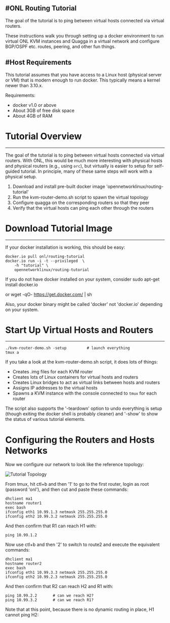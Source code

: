 #ONL Routing Tutorial
-------------------------------------------------

The goal of the tutorial is to ping between virtual hosts connected via
virtual routers.

These instructions walk you through setting up a docker environment to
run virtual ONL KVM instances and Quagga in a virtual network and 
configure BGP/OSPF etc. routes, peering, and other fun things.


#Host Requirements
-------------------------------------------------

This tutorial assumes that you have access to a Linux host (physical
server or VM) that is modern enough to run docker.  This typically means
a kernel newer than 3.10.x.

Requirements:
- docker v1.0 or above 
- About 3GB of free disk space
- About 4GB of RAM


# Tutorial Overview
-------------------------------------------------

The goal of the tutorial is to ping between virtual hosts connected via
virtual routers.  With ONL, this would be much more interesting with 
physical hosts and physical routers (e.g., using `orc`), but virtually is
easier to setup for self-guided tutorial.  In principle, many of these same
steps will work with a physical setup.

1. Download and install pre-built docker image 'opennetworklinux/routing-tutorial'
2. Run the kvm-router-demo.sh script to spawn the virtual topology
3. Configure quagga on the corresponding routers so that they peer
4. Verify that the virtual hosts can ping each other through the routers


# Download Tutorial Image
-------------------------------------------------

If your docker installation is working, this should be easy:

    docker.io pull onl/routing-tutorial
    docker.io run -i -t --privileged  \
        -h "tutorial" \
        opennetworklinux/routing-tutorial 

If you do not have docker installed on your system, consider
    sudo apt-get install docker.io

or
    wget -qO- https://get.docker.com/ | sh

Also, your docker binary might be called 'docker' not 'docker.io'
depending on your system. 



# Start Up Virtual Hosts and Routers
-------------------------------------------------

    ./kvm-router-demo.sh -setup         # launch everything
    tmux a 
    
If you take a look at the kvm-router-demo.sh script, it does lots
of things:

* Creates .img files for each KVM router
* Creates lots of Linux containers for virtual hosts and routers
* Creates Linux bridges to act as virtual links between hosts and routers
* Assigns IP addresses to the virtual hosts
* Spawns a KVM instance with the console connected to `tmux` for each router

The script also supports the '-teardown' option to undo everything is setup (though
exiting the docker shell is probably cleaner) and '-show' to show the status
of various tutorial elements.


# Configuring the Routers and Hosts Networks

Now we configure our network to look like the reference topology:

![Tutorial Topology](https://github.com/opennetworklinux/ONL/tools/docker.tutorial/topology.png "Tutorial Topology")


From tmux, hit ctl+b and then '1' to go to the first router, login as root
(password 'onl'), and then cut and paste these commands:

    dhclient ma1
    hostname router1
    exec bash
    ifconfig eth1 10.99.1.3 netmask 255.255.255.0
    ifconfig eth2 10.99.3.2 netmask 255.255.255.0

And then confirm that R1 can reach H1 with:
    
    ping 10.99.1.2

Now use ctl+b and then '2' to switch to route2 and execute the equivalent commands:

    dhclient ma1
    hostname router2
    exec bash
    ifconfig eth1 10.99.3.3 netmask 255.255.255.0
    ifconfig eth2 10.99.2.3 netmask 255.255.255.0

And then confirm that R2 can reach H2 and R1 with:
    
    ping 10.99.2.2       # can we reach H2?
    ping 10.99.3.2       # can we reach R1?

Note that at this point, because there is no dynamic routing in place, H1 cannot ping H2:





